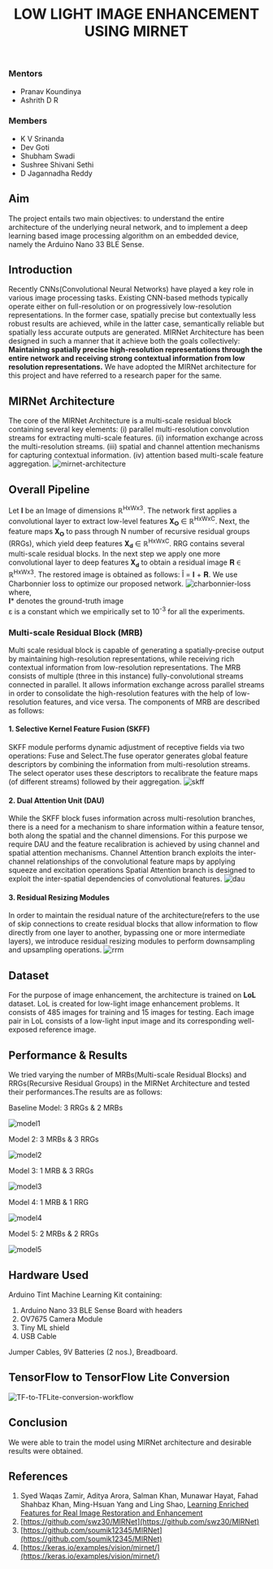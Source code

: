 ﻿---
layout: post
title: "LOW LIGHT IMAGE ENHANCEMENT USING MIRNET"
description: "This project implements a deep learning model based on MIRNet architecture to recover high quality, well-defined images from their degraded version on an embedded device, namely the Arduino Nano 33 BLE Sense."
categories: diode
thumbnail: "2023_llie.jpg"
year: 2023

gmeet: ""
---

### Mentors
- Pranav Koundinya
- Ashrith D R

### Members
- K V Srinanda
- Dev Goti
- Shubham Swadi
- Sushree Shivani Sethi
- D Jagannadha Reddy

## Aim
The project entails two main objectives: to understand the entire architecture of the underlying neural network, and to implement a deep learning based image processing algorithm on an embedded device, namely the Arduino Nano 33 BLE Sense.

## Introduction
Recently CNNs(Convolutional Neural Networks) have played a key role in various image processing tasks. Existing CNN-based methods typically operate either on full-resolution or on progressively low-resolution representations. In the former case, spatially precise but contextually less robust results are achieved, while in the latter case, semantically reliable but spatially less accurate outputs are generated. MIRNet Architecture has been designed in such a manner that it achieve both the goals collectively: **Maintaining spatially precise high-resolution representations through the entire network and receiving strong contextual information from low resolution representations.** We have adopted the MIRNet architecture for this project and have referred to a research paper for the same.

## MIRNet Architecture
The core of the MIRNet Architecture is a multi-scale residual block containing several key elements:
(i) parallel multi-resolution convolution streams for extracting multi-scale features.
(ii) information exchange across the multi-resolution streams.
(iii) spatial and channel attention mechanisms for capturing contextual information.
(iv) attention based multi-scale feature aggregation.
![mirnet-architecture](/virtual-expo/assets/img/diode/low_light_image_enhancement_using_mirnet/mirnet.jpg)

## Overall Pipeline
Let 𝐈 be an Image of dimensions ℝ<sup>HxWx3</sup>. The network first applies a convolutional layer to extract low-level features 𝐗<sub>𝐎</sub> ∈ ℝ<sup>HxWxC</sup>. Next, the feature maps 𝐗<sub>𝐎</sub> to pass through N number of recursive residual groups (RRGs), which yield deep features 𝐗<sub>𝐝</sub> ∈ ℝ<sup>HxWxC</sup>. RRG contains several multi-scale residual blocks. In the next step we apply one more convolutional layer to deep features 𝐗<sub>𝐝</sub> to obtain a residual image 𝐑 ∈ ℝ<sup>HxWx3</sup>. The restored image is obtained as follows: Î = 𝐈 + 𝐑. We use Charbonnier loss to optimize our proposed network.
![charbonnier-loss](/virtual-expo/assets/img/diode/low_light_image_enhancement_using_mirnet/charbonnier_loss.png)
where,<br>
𝐈* denotes the ground-truth image<br>
ε is a constant which we empirically set to 10<sup>-3</sup> for all the experiments.

### Multi-scale Residual Block (MRB)
Multi scale residual block is capable of generating a spatially-precise output by maintaining high-resolution representations, while receiving rich contextual information from low-resolution representations. The MRB consists of multiple (three in this instance) fully-convolutional streams connected in parallel. It allows information exchange across parallel streams in order to consolidate the high-resolution features with the help of low-resolution features, and vice versa. The components of MRB are described as follows:

#### 1. Selective Kernel Feature Fusion (SKFF)
SKFF module performs dynamic adjustment of receptive fields via two operations: Fuse and Select.The fuse operator generates global feature descriptors by combining the information from multi-resolution streams. The select operator uses these descriptors to recalibrate the feature maps (of different streams) followed by their aggregation.
![skff](/virtual-expo/assets/img/diode/low_light_image_enhancement_using_mirnet/skff.jpg)

#### 2. Dual Attention Unit (DAU)
While the SKFF block fuses information across multi-resolution branches, there is a need for a mechanism to share information within a feature tensor, both along the spatial and the channel dimensions. For this purpose we require DAU and the feature recalibration is achieved by using channel and spatial attention mechanisms.
Channel Attention branch exploits the inter-channel relationships of the convolutional feature maps by applying squeeze and excitation operations
Spatial Attention branch is designed to exploit the inter-spatial dependencies of convolutional features.
![dau](/virtual-expo/assets/img/diode/low_light_image_enhancement_using_mirnet/dau.jpg)

#### 3. Residual Resizing Modules
In order to maintain the residual nature of the architecture(refers to the use of skip connections to create residual blocks that allow information to flow directly from one layer to another, bypassing one or more intermediate layers), we introduce residual resizing modules to perform downsampling and upsampling operations.
![rrm](/virtual-expo/assets/img/diode/low_light_image_enhancement_using_mirnet/rrm.jpg)

## Dataset
For the purpose of image enhancement, the architecture is trained on **LoL** dataset. LoL is created for low-light image enhancement problems. It consists of 485 images for training and 15 images for testing. Each image pair in LoL consists of a low-light input image and its corresponding well-exposed reference image.

## Performance & Results
We tried varying the number of MRBs(Multi-scale Residual Blocks) and RRGs(Recursive Residual Groups) in the MIRNet Architecture and tested their performances.The results are as follows:

Baseline Model: 3 RRGs & 2 MRBs

![model1](/virtual-expo/assets/img/diode/low_light_image_enhancement_using_mirnet/model1.jpg)

Model 2: 3 MRBs & 3 RRGs

![model2](/virtual-expo/assets/img/diode/low_light_image_enhancement_using_mirnet/model2.png)

Model 3: 1 MRB & 3 RRGs

![model3](/virtual-expo/assets/img/diode/low_light_image_enhancement_using_mirnet/model3.png)

Model 4: 1 MRB & 1 RRG

![model4](/virtual-expo/assets/img/diode/low_light_image_enhancement_using_mirnet/model4.png)

Model 5: 2 MRBs & 2 RRGs

![model5](/virtual-expo/assets/img/diode/low_light_image_enhancement_using_mirnet/model5.png)

## Hardware Used

Arduino Tint Machine Learning Kit  containing:
1.  Arduino Nano 33 BLE Sense Board with headers
2.  OV7675 Camera Module
3.  Tiny ML shield
4.  USB Cable

Jumper Cables, 9V Batteries (2 nos.), Breadboard.

## TensorFlow to TensorFlow Lite Conversion
![TF-to-TFLite-conversion-workflow](/virtual-expo/assets/img/diode/low_light_image_enhancement_using_mirnet/tflite.png)

## Conclusion
We were able to train the model using MIRNet architecture and desirable results were obtained.

## References
1. Syed Waqas Zamir, Aditya Arora, Salman Khan, Munawar Hayat, Fahad Shahbaz Khan, Ming-Hsuan Yang and Ling Shao, [Learning Enriched Features for Real Image Restoration and Enhancement]([https://arxiv.org/pdf/2003.06792.pdf](https://arxiv.org/pdf/2003.06792.pdf))
2. [https://github.com/swz30/MIRNet](https://github.com/swz30/MIRNet)
3. [https://github.com/soumik12345/MIRNet](https://github.com/soumik12345/MIRNet)
4. [https://keras.io/examples/vision/mirnet/](https://keras.io/examples/vision/mirnet/)
